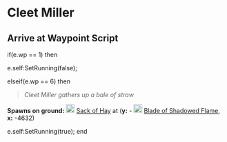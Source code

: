 # Cleet Miller
## Arrive at Waypoint Script

if(e.wp == 1) then


e.self:SetRunning(false);

elseif(e.wp == 6) then


>*Cleet Miller gathers up a bale of straw*


**Spawns on ground:**  <img style="background:url(/static/icons/blank_slot.gif);width:20px;height:20px;" src="/static/icons/item_1145.png" alt="" /> <a
                                href="/item/13990" data-url="13990" class="tooltip-link link">Sack of Hay</a> at (**y:** - <img style="background:url(/static/icons/blank_slot.gif);width:20px;height:20px;" src="/static/icons/item_576.png" alt="" /> <a
                                href="/item/3583" data-url="3583" class="tooltip-link link">Blade of Shadowed Flame</a>, **x:** -4632)


e.self:SetRunning(true);
end


